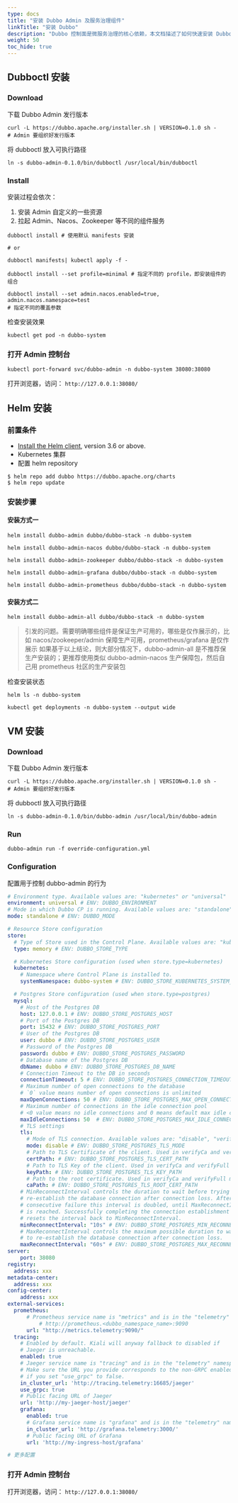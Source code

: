 ```yaml
---
type: docs
title: "安装 Dubbo Admin 及服务治理组件"
linkTitle: "安装 Dubbo"
description: "Dubbo 控制面是微服务治理的核心依赖，本文档描述了如何快速安装 Dubbo Admin 控制面、控制台以及服务发现、监控等组件。"
weight: 50
toc_hide: true
---
```


## Dubboctl 安装
### Download
下载 Dubbo Admin 发行版本
```shell
curl -L https://dubbo.apache.org/installer.sh | VERSION=0.1.0 sh -
# Admin 要组织好发行版本
```

将 dubboctl 放入可执行路径
```shell
ln -s dubbo-admin-0.1.0/bin/dubboctl /usr/local/bin/dubboctl
```
### Install
安装过程会依次：

1. 安装 Admin 自定义的一些资源
2. 拉起 Admin、Nacos、Zookeeper 等不同的组件服务
```shell
dubboctl install # 使用默认 manifests 安装

# or

dubboctl manifests| kubectl apply -f -
```

```shell
dubboctl install --set profile=minimal # 指定不同的 profile，即安装组件的组合
```

```shell
dubboctl install --set admin.nacos.enabled=true, admin.nacos.namespace=test
# 指定不同的覆盖参数
```

检查安装效果
```shell
kubectl get pod -n dubbo-system
```

### 打开 Admin 控制台
```shell
kubectl port-forward svc/dubbo-admin -n dubbo-system 38080:38080
```

打开浏览器，访问： `http://127.0.0.1:38080/`
## Helm 安装
### 前置条件

- [Install the Helm client](https://helm.sh/docs/intro/install/), version 3.6 or above.
- Kubernetes 集群
- 配置 helm repository
```shell
$ helm repo add dubbo https://dubbo.apache.org/charts
$ helm repo update
```
### 安装步骤
#### 安装方式一
```shell
helm install dubbo-admin dubbo/dubbo-stack -n dubbo-system

helm install dubbo-admin-nacos dubbo/dubbo-stack -n dubbo-system

helm install dubbo-admin-zookeeper dubbo/dubbo-stack -n dubbo-system
```

```shell
helm install dubbo-admin-grafana dubbo/dubbo-stack -n dubbo-system

helm install dubbo-admin-prometheus dubbo/dubbo-stack -n dubbo-system
```
#### 安装方式二
```shell
helm install dubbo-admin-all dubbo/dubbo-stack -n dubbo-system
```

> 引发的问题。需要明确哪些组件是保证生产可用的，哪些是仅作展示的，比如 nacos/zookeeper/admin 保障生产可用，prometheus/grafana 是仅作展示
> 如果基于以上结论，则大部分情况下，dubbo-admin-all 是不推荐保生产安装的；更推荐使用类似 dubbo-admin-nacos 生产保障包，然后自己用 prometheus 社区的生产安装包


检查安装状态
```shell
helm ls -n dubbo-system

kubectl get deployments -n dubbo-system --output wide
```

## VM 安装
### Download
下载 Dubbo Admin 发行版本
```shell
curl -L https://dubbo.apache.org/installer.sh | VERSION=0.1.0 sh -
# Admin 要组织好发行版本
```

将 dubboctl 放入可执行路径
```shell
ln -s dubbo-admin-0.1.0/bin/dubbo-admin /usr/local/bin/dubbo-admin
```
### Run
```shell
dubbo-admin run -f override-configuration.yml
```
### Configuration
配置用于控制 dubbo-admin 的行为


```yaml
# Environment type. Available values are: "kubernetes" or "universal"
environment: universal # ENV: DUBBO_ENVIRONMENT
# Mode in which Dubbo CP is running. Available values are: "standalone", "global", "zone"
mode: standalone # ENV: DUBBO_MODE

# Resource Store configuration
store:
  # Type of Store used in the Control Plane. Available values are: "kubernetes", "postgres" or "memory"
  type: memory # ENV: DUBBO_STORE_TYPE

  # Kubernetes Store configuration (used when store.type=kubernetes)
  kubernetes:
    # Namespace where Control Plane is installed to.
    systemNamespace: dubbo-system # ENV: DUBBO_STORE_KUBERNETES_SYSTEM_NAMESPACE

  # Postgres Store configuration (used when store.type=postgres)
  mysql:
    # Host of the Postgres DB
    host: 127.0.0.1 # ENV: DUBBO_STORE_POSTGRES_HOST
    # Port of the Postgres DB
    port: 15432 # ENV: DUBBO_STORE_POSTGRES_PORT
    # User of the Postgres DB
    user: dubbo # ENV: DUBBO_STORE_POSTGRES_USER
    # Password of the Postgres DB
    password: dubbo # ENV: DUBBO_STORE_POSTGRES_PASSWORD
    # Database name of the Postgres DB
    dbName: dubbo # ENV: DUBBO_STORE_POSTGRES_DB_NAME
    # Connection Timeout to the DB in seconds
    connectionTimeout: 5 # ENV: DUBBO_STORE_POSTGRES_CONNECTION_TIMEOUT
    # Maximum number of open connections to the database
    # `0` value means number of open connections is unlimited
    maxOpenConnections: 50 # ENV: DUBBO_STORE_POSTGRES_MAX_OPEN_CONNECTIONS
    # Maximum number of connections in the idle connection pool
    # <0 value means no idle connections and 0 means default max idle connections
    maxIdleConnections: 50  # ENV: DUBBO_STORE_POSTGRES_MAX_IDLE_CONNECTIONS
    # TLS settings
    tls:
      # Mode of TLS connection. Available values are: "disable", "verifyNone", "verifyCa", "verifyFull"
      mode: disable # ENV: DUBBO_STORE_POSTGRES_TLS_MODE
      # Path to TLS Certificate of the client. Used in verifyCa and verifyFull modes
      certPath: # ENV: DUBBO_STORE_POSTGRES_TLS_CERT_PATH
      # Path to TLS Key of the client. Used in verifyCa and verifyFull modes
      keyPath: # ENV: DUBBO_STORE_POSTGRES_TLS_KEY_PATH
      # Path to the root certificate. Used in verifyCa and verifyFull modes.
      caPath: # ENV: DUBBO_STORE_POSTGRES_TLS_ROOT_CERT_PATH
    # MinReconnectInterval controls the duration to wait before trying to
    # re-establish the database connection after connection loss. After each
    # consecutive failure this interval is doubled, until MaxReconnectInterval
    # is reached. Successfully completing the connection establishment procedure
    # resets the interval back to MinReconnectInterval.
    minReconnectInterval: "10s" # ENV: DUBBO_STORE_POSTGRES_MIN_RECONNECT_INTERVAL
    # MaxReconnectInterval controls the maximum possible duration to wait before trying
    # to re-establish the database connection after connection loss.
    maxReconnectInterval: "60s" # ENV: DUBBO_STORE_POSTGRES_MAX_RECONNECT_INTERVAL
server:
	port: 38080
registry:
  address: xxx
metadata-center:
  address: xxx
config-center:
	address: xxx
external-services:
  prometheus:
      # Prometheus service name is "metrics" and is in the "telemetry" namespace
		  # http://prometheus.<dubbo_namespace_name>:9090
      url: "http://metrics.telemetry:9090/"
  tracing:
    # Enabled by default. Kiali will anyway fallback to disabled if
    # Jaeger is unreachable.
    enabled: true
    # Jaeger service name is "tracing" and is in the "telemetry" namespace.
    # Make sure the URL you provide corresponds to the non-GRPC enabled endpoint
    # if you set "use_grpc" to false.
    in_cluster_url: 'http://tracing.telemetry:16685/jaeger'
    use_grpc: true
    # Public facing URL of Jaeger
    url: 'http://my-jaeger-host/jaeger'
	grafana:
      enabled: true
      # Grafana service name is "grafana" and is in the "telemetry" namespace.
      in_cluster_url: 'http://grafana.telemetry:3000/'
      # Public facing URL of Grafana
      url: 'http://my-ingress-host/grafana'

# 更多配置
```
### 打开 Admin 控制台

打开浏览器，访问： `http://127.0.0.1:38080/`
